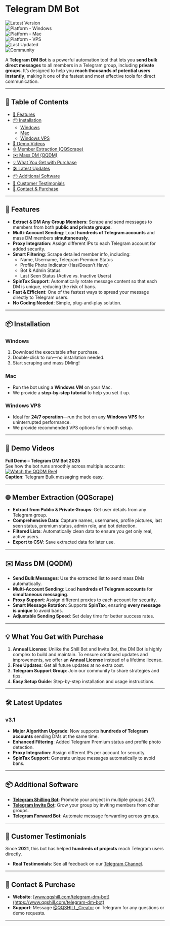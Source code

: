 # Telegram DM Bot

![Latest Version](https://img.shields.io/badge/version-v3.1-green)  
![Platform - Windows](https://img.shields.io/badge/platform-Windows-blue?logo=windows&logoColor=white)  
![Platform - Mac](https://img.shields.io/badge/platform-Mac-orange?logo=apple)  
![Platform - VPS](https://img.shields.io/badge/platform-Windows%20VPS-blueviolet)  
![Last Updated](https://img.shields.io/badge/updated-June%2015,%202025-informational)  
![Community](https://img.shields.io/badge/community-active-brightgreen)

A **Telegram DM Bot** is a powerful automation tool that lets you **send bulk direct messages** to all members in a Telegram group, including **private groups**. It’s designed to help you **reach thousands of potential users instantly**, making it one of the fastest and most effective tools for direct communication.

---

## 📖 Table of Contents
- [🚀 Features](#-features)
- [📦 Installation](#-installation)
  - [Windows](#windows)
  - [Mac](#mac)
  - [Windows VPS](#windows-vps)
- [🎥 Demo Videos](#-demo-videos)
- [🌐 Member Extraction (QQScrape)](#-member-extraction-qqscrape)
- [✉️ Mass DM (QQDM)](#️-mass-dm-qqdm)
- [💡 What You Get with Purchase](#-what-you-get-with-purchase)
- [🛠️ Latest Updates](#️-latest-updates)
- [📦 Additional Software](#-additional-software)
- [💬 Customer Testimonials](#-customer-testimonials)
- [🔗 Contact & Purchase](#-contact--purchase)

---

## 🚀 Features

- **Extract & DM Any Group Members**: Scrape and send messages to members from both **public and private groups**.
- **Multi-Account Sending**: Load **hundreds of Telegram accounts** and mass DM members **simultaneously**.
- **Proxy Integration**: Assign different IPs to each Telegram account for added security.
- **Smart Filtering**: Scrape detailed member info, including:
  - Name, Username, Telegram Premium Status
  - Profile Photo Indicator (Has/Doesn’t Have)
  - Bot & Admin Status
  - Last Seen Status (Active vs. Inactive Users)
- **SpinTax Support**: Automatically rotate message content so that each DM is unique, reducing the risk of bans.
- **Fast & Efficient**: One of the fastest ways to spread your message directly to Telegram users.
- **No Coding Needed**: Simple, plug-and-play solution.

---

## 📦 Installation

### Windows
1. Download the executable after purchase.
2. Double-click to run—no installation needed.
3. Start scraping and mass DMing!

### Mac  
- Run the bot using a **Windows VM** on your Mac.  
- We provide a **step-by-step tutorial** to help you set it up.

### Windows VPS  
- Ideal for **24/7 operation**—run the bot on any **Windows VPS** for uninterrupted performance.
- We provide recommended VPS options for smooth setup.

---

## 🎥 Demo Videos

**Full Demo – Telegram DM Bot 2025**  
See how the bot runs smoothly across multiple accounts:  
[![Watch the QQDM Reel](https://img.shields.io/badge/Watch%20Reel-Vimeo-blue?logo=vimeo)](https://vimeo.com/1022057984?share=copy)  
**Caption**: Telegram Bulk messaging made easy.


---

## 🌐 Member Extraction (QQScrape)

- **Extract from Public & Private Groups**: Get user details from any Telegram group.
- **Comprehensive Data**: Capture names, usernames, profile pictures, last seen status, premium status, admin role, and bot detection.
- **Filtered Lists**: Automatically clean data to ensure you get only real, active users.
- **Export to CSV**: Save extracted data for later use.

---

## ✉️ Mass DM (QQDM)

- **Send Bulk Messages**: Use the extracted list to send mass DMs automatically.
- **Multi-Account Sending**: Load **hundreds of Telegram accounts** for **simultaneous messaging**.
- **Proxy Support**: Assign different proxies to each account for security.
- **Smart Message Rotation**: Supports **SpinTax**, ensuring **every message is unique** to avoid bans.
- **Adjustable Sending Speed**: Set delay time for better success rates.

---

## 💡 What You Get with Purchase

1. **Annual License**: Unlike the Shill Bot and Invite Bot, the DM Bot is highly complex to build and maintain. To ensure continued updates and improvements, we offer an **Annual License** instead of a lifetime license.
2. **Free Updates**: Get all future updates at no extra cost.
3. **Telegram Support Group**: Join our community to share strategies and tips.
4. **Easy Setup Guide**: Step-by-step installation and usage instructions.

---

## 🛠️ Latest Updates

### **v3.1**
- **Major Algorithm Upgrade**: Now supports **hundreds of Telegram accounts** sending DMs at the same time.
- **Enhanced Filtering**: Added Telegram Premium status and profile photo detection.
- **Proxy Integration**: Assign different IPs per account for security.
- **SpinTax Support**: Generate unique messages automatically to avoid bans.

---

## 📦 Additional Software

- **[Telegram Shilling Bot](https://www.qqshill.com/telegram-shilling-bot)**: Promote your project in multiple groups 24/7.
- **[Telegram Invite Bot](https://www.qqshill.com/telegram-invite-bot)**: Grow your group by inviting members from other groups.
- **[Telegram Forward Bot](https://www.qqshill.com/telegram-forwarding-bot)**: Automate message forwarding across groups.

---

## 💬 Customer Testimonials

Since **2021**, this bot has helped **hundreds of projects** reach Telegram users directly.  
- **Real Testimonials**: See all feedback on our [Telegram Channel](https://t.me/QQSHILL).

---

## 🔗 Contact & Purchase

- **Website**: [www.qqshill.com/telegram-dm-bot](https://www.qqshill.com/telegram-dm-bot)  
- **Support**: Message [@QQSHILL_Creator](https://t.me/QQSHILL_Creator) on Telegram for any questions or demo requests.

---

